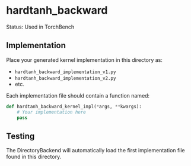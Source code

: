 # hardtanh_backward

Status: Used in TorchBench

## Implementation

Place your generated kernel implementation in this directory as:
- `hardtanh_backward_implementation_v1.py`
- `hardtanh_backward_implementation_v2.py`
- etc.

Each implementation file should contain a function named:
```python
def hardtanh_backward_kernel_impl(*args, **kwargs):
    # Your implementation here
    pass
```

## Testing

The DirectoryBackend will automatically load the first implementation file found in this directory.
